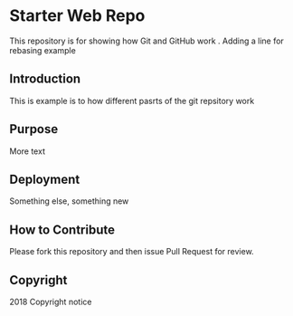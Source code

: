 # Starter Web Repo

This repository is for showing how Git and GitHub work .  Adding a line for rebasing example
## Introduction
This is example is to how different pasrts of the git repsitory work
## Purpose
More text
## Deployment
Something else, something new
## How to Contribute
Please fork this repository and then issue Pull Request for review.
## Copyright


2018 Copyright notice